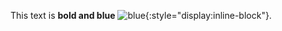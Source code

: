 This text is **bold and blue** ![blue](https://via.placeholder.com/15/0000FF/000000?text=+){:style="display:inline-block"}.
